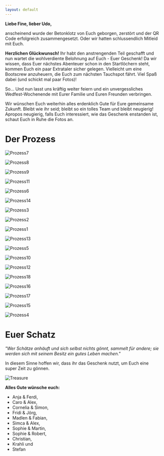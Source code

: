 ```yaml
---
layout: default
---
```


**Liebe Fine, lieber Udo,**

anscheinend wurde der Betonklotz von Euch geborgen, zerstört und der QR Code erfolgreich zusammengesetzt. Oder wir hatten schlussendlich Mitleid mit Euch. 

**Herzlichen Glückwunsch!** Ihr habt den anstrengenden Teil geschafft und nun wartet die wohlverdiente Belohnung auf Euch - Euer Geschenk! Da wir wissen, dass Euer nächstes Abenteuer schon in den Startlöchern steht, kommen Euch ein paar Extrataler sicher gelegen. Vielleicht um eine Bootscrew anzuheuern, die Euch zum nächsten Tauchspot fährt. Viel Spaß dabei (und schickt mal paar Fotos)!

So... Und nun lasst uns kräftig weiter feiern und ein unvergessliches Wedfest-Wochenende mit Eurer Familie und Euren Freunden verbringen. 

Wir wünschen Euch weiterhin alles erdenklich Gute für Eure gemeinsame Zukunft. Bleibt wie ihr seid; bleibt so ein tolles Team und bleibt neugierig! Apropos neugierig, falls Euch interessiert, wie das Geschenk enstanden ist, schaut Euch in Ruhe die Fotos an.

# Der Prozess

![Prozess7](assets/images/Prozess_7Medium.png)

![Prozess8](assets/images/Prozess_8Medium.png)

![Prozess9](assets/images/Prozess_9Medium.png)

![Prozess11](assets/images/Prozess_11Medium.png)

![Prozess6](assets/images/Prozess_6Medium.png)

![Prozess14](assets/images/Prozess_14Medium.png)

![Prozess3](assets/images/Prozess_3Medium.png)

![Prozess2](assets/images/Prozess_2Medium.png)

![Prozess1](assets/images/Prozess_1Medium.png)

![Prozess13](assets/images/Prozess_13Medium.png)

![Prozess5](assets/images/Prozess_5Medium.png)

![Prozess10](assets/images/Prozess_10Medium.png)

![Prozess12](assets/images/Prozess_12Medium.png)

![Prozess18](assets/images/Prozess_18Medium.png)

![Prozess16](assets/images/Prozess_16Medium.png)

![Prozess17](assets/images/Prozess_17Medium.png)

![Prozess15](assets/images/Prozess_15Medium.png)

![Prozess4](assets/images/Prozess_4Medium.png)


# Euer Schatz

_"Wer Schätze anhäuft und sich selbst nichts gönnt, sammelt für andere; sie werden sich mit seinem Besitz ein gutes Leben machen."_

In diesem Sinne hoffen wir, dass ihr das Geschenk nutzt, um Euch eine super Zeit zu gönnen.

![Treasure](assets/images/UdoFineTreasure.png)

**Alles Gute wünsche euch:**

* Anja & Ferdi, 
* Caro & Alex, 
* Cornelia & Simon, 
* Fridi & Jörg, 
* Madlen & Fabian, 
* Simca & Alex, 
* Sophie & Martin, 
* Sophie & Robert, 
* Christian,
* Krahli und  
* Stefan

